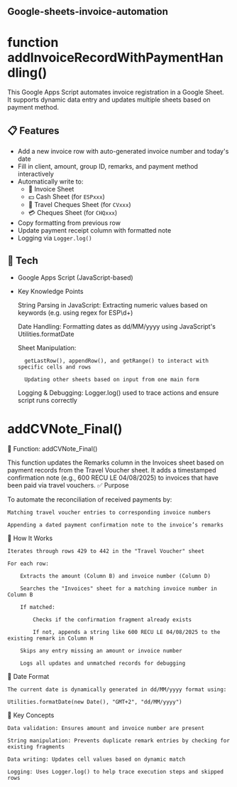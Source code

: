 ## Google-sheets-invoice-automation
# function addInvoiceRecordWithPaymentHandling()

This Google Apps Script automates invoice registration in a Google Sheet.  
It supports dynamic data entry and updates multiple sheets based on payment method.

## 📋 Features

- Add a new invoice row with auto-generated invoice number and today's date
- Fill in client, amount, group ID, remarks, and payment method interactively
- Automatically write to:
  - 🧾 Invoice Sheet
  - 💵 Cash Sheet (for `ESPxxx`)
  - 🎫 Travel Cheques Sheet (for `CVxxx`)
  - 💳 Cheques Sheet (for `CHQxxx`)
- Copy formatting from previous row
- Update payment receipt column with formatted note
- Logging via `Logger.log()`

## 🧠 Tech

- Google Apps Script (JavaScript-based)

- Key Knowledge Points

    String Parsing in JavaScript: Extracting numeric values based on keywords (e.g. using regex for ESP\d+)

    Date Handling: Formatting dates as dd/MM/yyyy using JavaScript's Utilities.formatDate

    Sheet Manipulation:

        getLastRow(), appendRow(), and getRange() to interact with specific cells and rows

        Updating other sheets based on input from one main form

    Logging & Debugging: Logger.log() used to trace actions and ensure script runs correctly



# addCVNote_Final()
🔁 Function: addCVNote_Final()

This function updates the Remarks column in the Invoices sheet based on payment records from the Travel Voucher sheet. It adds a timestamped confirmation note (e.g., 600 RECU LE 04/08/2025) to invoices that have been paid via travel vouchers.
✅ Purpose

To automate the reconciliation of received payments by:

    Matching travel voucher entries to corresponding invoice numbers

    Appending a dated payment confirmation note to the invoice’s remarks

📌 How It Works

    Iterates through rows 429 to 442 in the "Travel Voucher" sheet

    For each row:

        Extracts the amount (Column B) and invoice number (Column D)

        Searches the "Invoices" sheet for a matching invoice number in Column B

        If matched:

            Checks if the confirmation fragment already exists

            If not, appends a string like 600 RECU LE 04/08/2025 to the existing remark in Column H

        Skips any entry missing an amount or invoice number

        Logs all updates and unmatched records for debugging

📅 Date Format

    The current date is dynamically generated in dd/MM/yyyy format using:

    Utilities.formatDate(new Date(), "GMT+2", "dd/MM/yyyy")

🧠 Key Concepts

    Data validation: Ensures amount and invoice number are present

    String manipulation: Prevents duplicate remark entries by checking for existing fragments

    Data writing: Updates cell values based on dynamic match

    Logging: Uses Logger.log() to help trace execution steps and skipped rows
